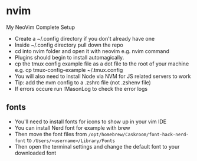 # nvim
My NeoVim Complete Setup

- Create a ~/.config directory if you don't already have one
- Inside ~/.config directory pull down the repo
- cd into nvim folder and open it with neovim e.g. nvim command
- Plugins should begin to install automagically.
- cp the tmux config example file as a dot file to the root of your machine e.g. cp tmux-config-example ~/.tmux.config
- You will also need to install Node via NVM for JS related servers to work
- Tip: add the nvm config to a .zshrc file (not .zshenv file)
- If errors occure run :MasonLog to check the error logs

## fonts

- You'll need to install fonts for icons to show up in your vim IDE
- You can install Nerd font for example with brew
- Then move the font files from `/opt/homebrew/Caskroom/font-hack-nerd-font` to `/Users/<username>/Library/Fonts`
- Then open the terminal settings and change the default font to your downloaded font
